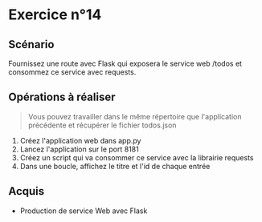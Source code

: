 # Exercice n°14

## Scénario

Fournissez une route avec Flask qui exposera le service web /todos et consommez ce service avec requests.

## Opérations à réaliser

> Vous pouvez travailler dans le même répertoire que l'application précédente et récupérer le fichier todos.json

1. Créez l'application web dans app.py
2. Lancez l'application sur le port 8181
3. Créez un script qui va consommer ce service avec la librairie requests
4. Dans une boucle, affichez le titre et l'id de chaque entrée

## Acquis

- Production de service Web avec Flask
